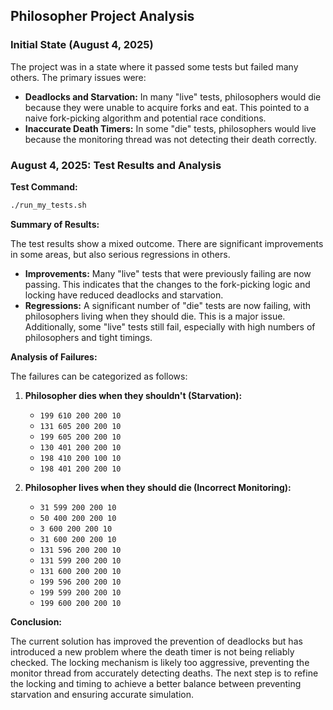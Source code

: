 ## Philosopher Project Analysis

### Initial State (August 4, 2025)

The project was in a state where it passed some tests but failed many others. The primary issues were:

*   **Deadlocks and Starvation:** In many "live" tests, philosophers would die because they were unable to acquire forks and eat. This pointed to a naive fork-picking algorithm and potential race conditions.
*   **Inaccurate Death Timers:** In some "die" tests, philosophers would live because the monitoring thread was not detecting their death correctly.

### August 4, 2025: Test Results and Analysis

**Test Command:**

```bash
./run_my_tests.sh
```

**Summary of Results:**

The test results show a mixed outcome. There are significant improvements in some areas, but also serious regressions in others.

*   **Improvements:** Many "live" tests that were previously failing are now passing. This indicates that the changes to the fork-picking logic and locking have reduced deadlocks and starvation.
*   **Regressions:** A significant number of "die" tests are now failing, with philosophers living when they should die. This is a major issue. Additionally, some "live" tests still fail, especially with high numbers of philosophers and tight timings.

**Analysis of Failures:**

The failures can be categorized as follows:

1.  **Philosopher dies when they shouldn't (Starvation):**
    *   `199 610 200 200 10`
    *   `131 605 200 200 10`
    *   `199 605 200 200 10`
    *   `130 401 200 200 10`
    *   `198 410 200 100 10`
    *   `198 401 200 200 10`

2.  **Philosopher lives when they should die (Incorrect Monitoring):**
    *   `31 599 200 200 10`
    *   `50 400 200 200 10`
    *   `3 600 200 200 10`
    *   `31 600 200 200 10`
    *   `131 596 200 200 10`
    *   `131 599 200 200 10`
    *   `131 600 200 200 10`
    *   `199 596 200 200 10`
    *   `199 599 200 200 10`
    *   `199 600 200 200 10`

**Conclusion:**

The current solution has improved the prevention of deadlocks but has introduced a new problem where the death timer is not being reliably checked. The locking mechanism is likely too aggressive, preventing the monitor thread from accurately detecting deaths. The next step is to refine the locking and timing to achieve a better balance between preventing starvation and ensuring accurate simulation.
